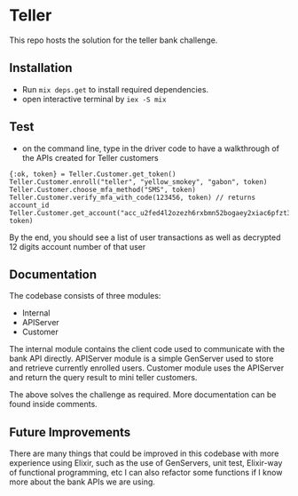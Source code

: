 # Teller

This repo hosts the solution for the teller bank challenge.

 
## Installation

- Run `mix deps.get` to install required dependencies.
- open interactive terminal by `iex -S mix`


## Test
- on the command line, type in the driver code to have a walkthrough of the APIs created for Teller customers
```
{:ok, token} = Teller.Customer.get_token()
Teller.Customer.enroll("teller", "yellow_smokey", "gabon", token)
Teller.Customer.choose_mfa_method("SMS", token)
Teller.Customer.verify_mfa_with_code(123456, token) // returns account_id
Teller.Customer.get_account("acc_u2fed4l2ozezh6rxbmn52bogaey2xiac6pfzt3q", token)
```

By the end, you should see a list of user transactions as well as decrypted 12 digits account number of that user

## Documentation

The codebase consists of three modules: 
- Internal
- APIServer
- Customer

The internal module contains the client code used to communicate with the bank API directly.
APIServer module is a simple GenServer used to store and retrieve currently enrolled users.
Customer module uses the APIServer and return the query result to mini teller customers.

The above solves the challenge as required. More documentation can be found inside comments.

## Future Improvements
There are many things that could be improved in this codebase with more experience using Elixir, such as the use of GenServers, unit test, Elixir-way of functional programming, etc
I can also refactor some functions if I know more about the bank APIs we are using.



